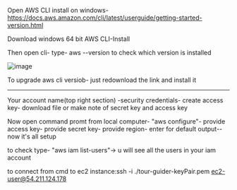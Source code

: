 
Open AWS CLI install on windows- https://docs.aws.amazon.com/cli/latest/userguide/getting-started-version.html

Download windows 64 bit AWS CLI-Install

Then open cli- type- aws --version to check which version is installed

![image](https://user-images.githubusercontent.com/107784718/212048159-10a2db43-0a61-4941-945d-01956f1634a5.png)

To upgrade aws cli versiob- just redownload the link and install it
______________________________________________________________________________________________________________________________________________________________
Your account name(top right section) -security credentials- create access key- download file or make note of secret key and access key

Now open command promt from local computer- "aws configure"- provide access key- provide secret key- provide region- enter for default output-- now it's all setup

to check type- "aws iam list-users"-> u will see all the users in your iam account

to connect from cmd to ec2 instance:ssh -i ./tour-guider-keyPair.pem ec2-user@54.211.124.178

